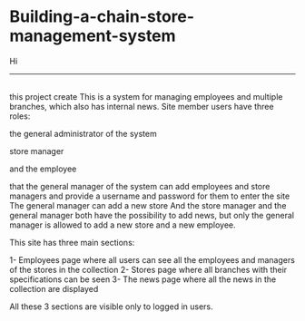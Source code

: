 # Building-a-chain-store-management-system

Hi
<hr>
<br>
this project create 
This is a system for managing employees and multiple branches, which also has internal news.
Site member users have three roles:

the general administrator of the system

store manager

and the employee



that the general manager of the system can add employees and store managers and provide a username and password for them to enter the site The general manager can add a new store
And the store manager and the general manager both have the possibility to add news, but only the general manager is allowed to add a new store and a new employee.

This site has three main sections:

1- Employees page where all users can see all the employees and managers of the stores in the collection
2- Stores page where all branches with their specifications can be seen
3- The news page where all the news in the collection are displayed

All these 3 sections are visible only to logged in users.
